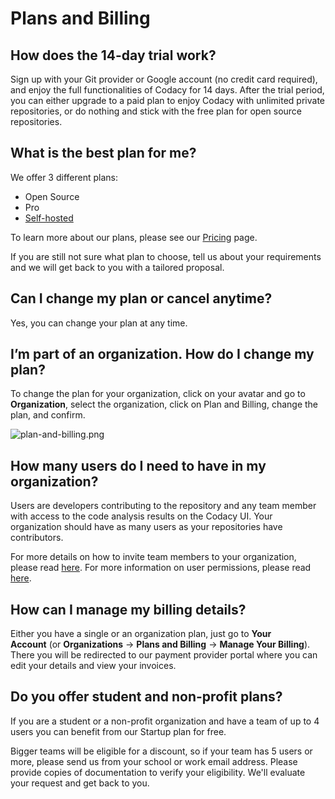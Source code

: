 # Plans and Billing

## How does the 14-day trial work?

Sign up with your Git provider or Google account (no credit card
required), and enjoy the full functionalities of Codacy for 14 days.
After the trial period, you can either upgrade to a paid plan to enjoy
Codacy with unlimited private repositories, or do nothing and stick with
the free plan for open source repositories.

## What is the best plan for me?

We offer 3 different plans:

-   Open Source
-   Pro
-   [Self-hosted](https://www.codacy.com/self-hosted)

To learn more about our plans, please see our [Pricing](https://www.codacy.com/pricing) page.

If you are still not sure what plan to choose, tell us about your requirements and we will get back to you with a tailored proposal. 

## Can I change my plan or cancel anytime?

Yes, you can change your plan at any time.

## I’m part of an organization. How do I change my plan?

To change the plan for your organization, click on your avatar and go to **Organization**, select
the organization, click on Plan and Billing, change the plan, and confirm.

![plan-and-billing.png](/hc/article_attachments/360008304520/plan-and-billing.png)

## How many users do I need to have in my organization?

Users are developers contributing to the repository and any team member
with access to the code analysis results on the Codacy UI. Your
organization should have as many users as your repositories have
contributors.

For more details on how to invite team members to your organization,
please read [here](/hc/en-us/articles/360009340553-Creating-and-managing-teams).
For more information on user permissions, please read [here](/hc/en-us/articles/207280189).

## How can I manage my billing details?

Either you have a single or an organization plan, just go to **Your
Account** (or **Organizations** -> **Plans and Billing** ->
**Manage Your Billing**). There you will be redirected to our payment
provider portal where you can edit your details and view your invoices. 

## Do you offer student and non-profit plans?

If you are a student or a non-profit organization and have a team of up
to 4 users you can benefit from our Startup plan for free.

Bigger teams will be eligible for a discount, so if your team has 5
users or more, please send us from your school or work email address. Please provide copies of
documentation to verify your eligibility. We'll evaluate your request
and get back to you.
